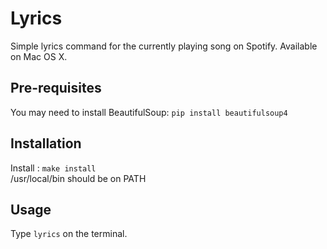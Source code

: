 Lyrics
======

Simple lyrics command for the currently playing song on Spotify. Available on Mac OS X.  

## Pre-requisites
You may need to install BeautifulSoup: `pip install beautifulsoup4`  
  
## Installation
Install : `make install`  
/usr/local/bin should be on PATH

## Usage
Type `lyrics` on the terminal.

